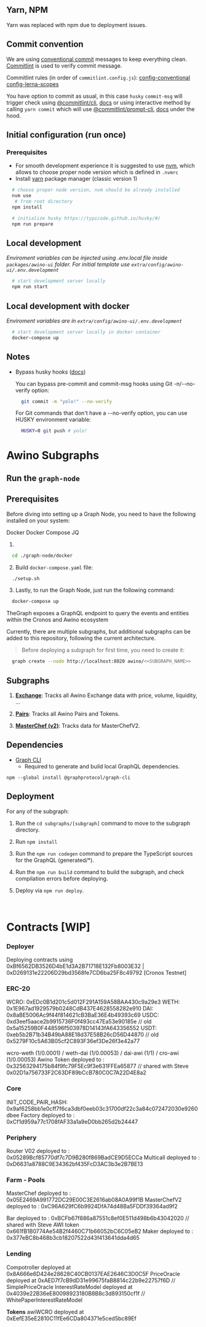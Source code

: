 ## Yarn, NPM

Yarn was replaced with npm due to deployment issues.

## Commit convention

We are using [conventional commit](https://www.conventionalcommits.org/en/v1.0.0/) messages to keep everything clean. [Commitlint](https://commitlint.js.org/#/) is used to verify commit message.

Commitlint rules (in order of `commitlint.config.js`):
[config-conventional](https://github.com/conventional-changelog/commitlint/tree/master/%40commitlint/config-conventional)
[config-lerna-scopes](https://github.com/conventional-changelog/commitlint/tree/master/%40commitlint/config-lerna-scopes)

You have option to commit as usual, in this case `husky` `commit-msg` will trigger check using
[@commitlint/cli](https://www.npmjs.com/package/@commitlint/cli), [docs](https://commitlint.js.org/#/reference-cli) or using interactive method by calling `yarn commit` which will use [@commitlint/prompt-cli](https://www.npmjs.com/package/@commitlint/prompt-cli), [docs](https://commitlint.js.org/#/guides-use-prompt) under the hood.

## Initial configuration (run once)

### Prerequisites

- For smooth development experience it is suggested to use [nvm](https://github.com/nvm-sh/nvm), which allows to choose proper node version which is defined in `.nvmrc`
- Install [yarn](https://classic.yarnpkg.com/lang/en/) package manager (classic version 1)

```bash
  # choose proper node version, nvm should be already installed
  nvm use
   # from root directory
  npm install

```

```bash
  # initialize husky https://typicode.github.io/husky/#/
  npm run prepare
```

## Local development

_Enviroment variables can be injected using .env.local file inside `packages/awino-ui` folder. For initial template use `extra/config/awino-ui/.env.development`_

```bash
  # start development server locally
  npm run start
```

## Local development with docker

_Enviroment variables are in `extra/config/awino-ui/.env.development`_

```bash
  # start development server locally in docker container
  docker-compose up
```

## Notes

- Bypass husky hooks ([docs](https://typicode.github.io/husky/#/?id=bypass-hooks))

  You can bypass pre-commit and commit-msg hooks using Git -n/--no-verify option:

  ```bash
    git commit -m "yolo!" --no-verify
  ```

  For Git commands that don't have a --no-verify option, you can use HUSKY environment variable:

  ```bash
    HUSKY=0 git push # yolo!
  ```

# Awino Subgraphs

## Run the `graph-node`

## Prerequisites

Before diving into setting up a Graph Node, you need to have the following installed on your system:

Docker
Docker Compose
JQ

1.

```bash
  cd ./graph-node/docker
```

2. Build `docker-compose.yaml` file:

```bash
  ./setup.sh
```

3. Lastly, to run the Graph Node, just run the following command:

```bash
  docker-compose up
```

TheGraph exposes a GraphQL endpoint to query the events and entities within the Cronos and Awino ecosystem

Currently, there are multiple subgraphs, but additional subgraphs can be added to this repository, following the current architecture.

> Before deploying a subgraph for first time, you need to create it:

```bash
  graph create --node http://localhost:8020 awino/<<SUBGRAPH_NAME>>
```

## Subgraphs

1. **[Exchange](#)**: Tracks all Awino Exchange data with price, volume, liquidity, ...

2. **[Pairs](#)**: Tracks all Awino Pairs and Tokens.

3. **[MasterChef (v2)](#)**: Tracks data for MasterChefV2.

## Dependencies

- [Graph CLI](https://github.com/graphprotocol/graph-cli)
  - Required to generate and build local GraphQL dependencies.

```shell
npm --global install @graphprotocol/graph-cli
```

## Deployment

For any of the subgraph:

1. Run the `cd subgraphs/[subgraph]` command to move to the subgraph directory.

2. Run `npm install`

3. Run the `npm run codegen` command to prepare the TypeScript sources for the GraphQL (generated/\*).

4. Run the `npm run build` command to build the subgraph, and check compilation errors before deploying.

5. Deploy via `npm run deploy`.

&nbsp;

# Contracts [WIP]

### Deployer

Deploying contracts using 0xBf6562DB3526D4bE1d3A2B71718E132Fb8003E32 | 0xD269131e22206D29bd3568fe7CD6ba25F8c49792 [Cronos Testnet]

### ERC-20

WCRO: 0xEDc0B1d201c5d012F291A159A58BAA430c9a29e3
WETH: 0x1E967ad1929579b0248CdB437E4628558282e910
DAI: 0x8aBE5006Ac9f44f814621cB3BaE36E4b49393c69
USDC: 0xd3eef5aace2b9915736F0f493cc47Ea53e90185e // old 0x5a15259B0F448596f503978D14143fA643356552
USDT: 0xeb5b2B71b34B49bA88E18d37E58B26cD56D44870 // old 0x5279F10c5A63B05cf2C893F36ef3De26f3e42a77

wcro-weth (1/0.0001) / weth-dai (1/0.00053) / dai-awi (1/1) / cro-awi (1/0.00053)
Awino Token deployed to : 0x32563294175b84f9fc79F5Ec9f3e631FFEa65877 // shared with Steve 0x02D1a756733F2C63DF89bCcB780C0C7A22D4E8a2

### Core

INIT_CODE_PAIR_HASH: 0x9af6258bb1e0cff7f6ca3dbf0eeb03c31700df22c3a84c072472030e9260dbee
Factory deployed to : 0xCf1d959a77c1708fAF33a1a9eD0bb265d2b24447

### Periphery

Router V02 deployed to : 0x05289Bcf85770df7c7D9B280f869BadCE9D5ECCa
Multicall deployed to : 0xD6631a8788C9E34362bf435FcD3AC3b3e2B7BE13

### Farm - Pools

MasterChef deployed to : 0x05E2469A991772DC29E00C3E2616ab08A0A99f1B
MasterChefV2 deployed to : 0xC96A629fC6b9924DfA74d48Ba5FDDf39364ad9f2

Bar deployed to : 0xBCFb67f886a87551c8ef0E511d498b6b43042020 // shared with Steve AWI token 0x661fB1B0774Ae54B2f4460C71b66052bC6C05eB2
Maker deployed to : 0x377eBC8b468b3cb18207522d43f413641dda4d65

### Lending

Compotroller deployed at 0x8A666e6D424e28628C40CB0137EAE2646C3D0C5F
PriceOracle deployed at 0xAED7f7cB9dD31e99675faB8814c22b9e22757f6D // SimplePriceOracle
InterestRateModel deployed at 0x4039e22B36eE80098923180B8B8c3d893150cf1f // WhitePaperInterestRateModel

**Tokens**
awiWCRO deployed at 0xEefE35eE2810C11fEe6CDa804371e5ced5bc89Ef
